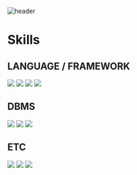![header](https://capsule-render.vercel.app/api?type=Slice&color=FDC9C9&height=120&section=header&text=SungWoonYoon&fontSize=50)

<h1>Skills</h1>

<h2>LANGUAGE / FRAMEWORK</h2>
<p float="left">
<img src="https://img.shields.io/badge/java-007396?style=flat-square&logo=java&logoColor=white"/>
<img src="https://img.shields.io/badge/springBoot-6DB33F?style=flat-square&logo=springBoot&logoColor=white"/>
<img src="https://img.shields.io/badge/javaScript-F7DF1E?style=flat-square&logo=javaScript&logoColor=white"/>
<img src="https://img.shields.io/badge/react-61DAFB?style=flat-square&logo=react&logoColor=white"/>

</p>  

<h2>DBMS</h2>
<p float="left">
<img src="https://img.shields.io/badge/oracle-F80000?style=flat-square&logo=oracle&logoColor=white"/>
<img src="https://img.shields.io/badge/mysql-4479A1?style=flat-square&logo=mysql&logoColor=white"/>
<img src="https://img.shields.io/badge/mariadb-003545?style=flat-square&logo=mariadb&logoColor=white"/>
</p>

<h2>ETC</h2>
<p float="left">
<img src="https://img.shields.io/badge/github-181717?style=flat-square&logo=github&logoColor=white"/>
<img src="https://img.shields.io/badge/gitlab-FC6D26?style=flat-square&logo=gitlab&logoColor=white"/>
<img src="https://img.shields.io/badge/travisci-3EAAAF?style=flat-square&logo=TravisCI&logoColor=white"/>
</p>



<!--
**sungwoon129/sungwoon129** is a ✨ _special_ ✨ repository because its `README.md` (this file) appears on your GitHub profile.

Here are some ideas to get you started:

- 🔭 I’m currently working on ...
- 🌱 I’m currently learning ...
- 👯 I’m looking to collaborate on ...
- 🤔 I’m looking for help with ...
- 💬 Ask me about ...
- 📫 How to reach me: ...
- 😄 Pronouns: ...
- ⚡ Fun fact: ...
-->
